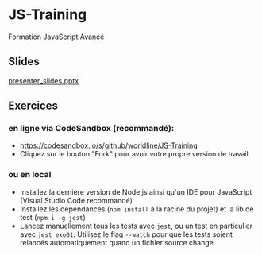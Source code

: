 # JS-Training

Formation JavaScript Avancé

## Slides

[presenter_slides.pptx](https://github.com/worldline/JS-Training/raw/master/presenter_slides.pptx)

## Exercices

### en ligne via CodeSandbox (recommandé):

- https://codesandbox.io/s/github/worldline/JS-Training
- Cliquez sur le bouton "Fork" pour avoir votre propre version de travail

### ou en local

- Installez la dernière version de Node.js ainsi qu'un IDE pour JavaScript (Visual Studio Code recommandé)
- Installez les dépendances (`npm install` à la racine du projet) et la lib de test (`npm i -g jest`)
- Lancez manuellement tous les tests avec `jest`, ou un test en particulier avec `jest exo01`. Utilisez le flag `--watch` pour que les tests soient relancés automatiquement quand un fichier source change.
